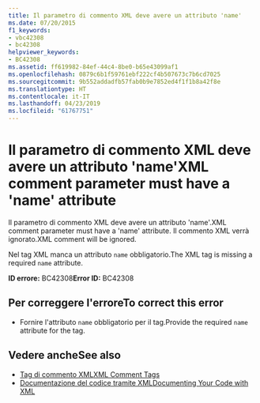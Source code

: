 ```yaml
---
title: Il parametro di commento XML deve avere un attributo 'name'
ms.date: 07/20/2015
f1_keywords:
- vbc42308
- bc42308
helpviewer_keywords:
- BC42308
ms.assetid: ff619982-84ef-44c4-8be0-b65e43099af1
ms.openlocfilehash: 0879c6b1f59761ebf222cf4b507673c7b6cd7025
ms.sourcegitcommit: 9b552addadfb57fab0b9e7852ed4f1f1b8a42f8e
ms.translationtype: HT
ms.contentlocale: it-IT
ms.lasthandoff: 04/23/2019
ms.locfileid: "61767751"
---
```

# <a name="xml-comment-parameter-must-have-a-name-attribute"></a><span data-ttu-id="602bb-102">Il parametro di commento XML deve avere un attributo 'name'</span><span class="sxs-lookup"><span data-stu-id="602bb-102">XML comment parameter must have a 'name' attribute</span></span>
<span data-ttu-id="602bb-103">Il parametro di commento XML deve avere un attributo 'name'.</span><span class="sxs-lookup"><span data-stu-id="602bb-103">XML comment parameter must have a 'name' attribute.</span></span> <span data-ttu-id="602bb-104">Il commento XML verrà ignorato.</span><span class="sxs-lookup"><span data-stu-id="602bb-104">XML comment will be ignored.</span></span>  
  
 <span data-ttu-id="602bb-105">Nel tag XML manca un attributo `name` obbligatorio.</span><span class="sxs-lookup"><span data-stu-id="602bb-105">The XML tag is missing a required `name` attribute.</span></span>  
  
 <span data-ttu-id="602bb-106">**ID errore:** BC42308</span><span class="sxs-lookup"><span data-stu-id="602bb-106">**Error ID:** BC42308</span></span>  
  
## <a name="to-correct-this-error"></a><span data-ttu-id="602bb-107">Per correggere l'errore</span><span class="sxs-lookup"><span data-stu-id="602bb-107">To correct this error</span></span>  
  
- <span data-ttu-id="602bb-108">Fornire l'attributo `name` obbligatorio per il tag.</span><span class="sxs-lookup"><span data-stu-id="602bb-108">Provide the required `name` attribute for the tag.</span></span>  
  
## <a name="see-also"></a><span data-ttu-id="602bb-109">Vedere anche</span><span class="sxs-lookup"><span data-stu-id="602bb-109">See also</span></span>

- [<span data-ttu-id="602bb-110">Tag di commento XML</span><span class="sxs-lookup"><span data-stu-id="602bb-110">XML Comment Tags</span></span>](../../visual-basic/language-reference/xmldoc/index.md)
- [<span data-ttu-id="602bb-111">Documentazione del codice tramite XML</span><span class="sxs-lookup"><span data-stu-id="602bb-111">Documenting Your Code with XML</span></span>](../../visual-basic/programming-guide/program-structure/documenting-your-code-with-xml.md)
